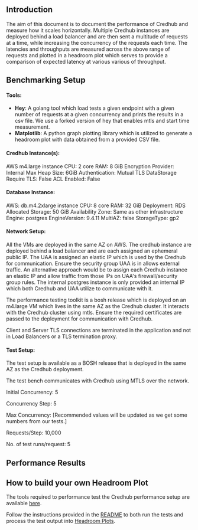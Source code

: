 ## Introduction
The aim of this document is to document the performance of Credhub and measure how it scales horizontally. Multiple Credhub instances are deployed behind a load balancer and are then sent a multitude of requests at a time, while increasing the concurrency of the requests each time. The latencies and throughputs are measured across the above range of requests and plotted in a headroom plot which serves to provide a comparison of expected latency at various various of throughput.
## Benchmarking Setup 
#### Tools: 

* **Hey**: A golang tool which load tests a given endpoint with a given number of requests at a given concurrency and prints the results in a csv file. We use a forked version of hey that enables mtls and start time measurement.
* **Matplotlib**: A python graph plotting library which is utilized to generate a headroom plot with data obtained from a provided CSV file.

#### Credhub Instance(s):
AWS m4.large instance
CPU: 2 core
RAM: 8 GiB
Encryption Provider: Internal
Max Heap Size: 6GiB
Authentication: Mutual TLS
DataStorage Require TLS: False
ACL Enabled: False
#### Database Instance: 
AWS: db.m4.2xlarge instance
CPU: 8 core
RAM: 32 GiB
Deployment: RDS
Allocated Storage: 50 GiB
Availability Zone: Same as other infrastructure
Engine: postgres
EngineVersion: 9.4.11
MultiAZ: false
StorageType: gp2

#### Network Setup:
All the VMs are deployed in the same AZ on AWS. The credhub instance are deployed behind a load balancer and are each assigned an ephemeral public IP. The UAA is assigned an elastic IP which is used by the Credhub for communication. Ensure the security group UAA is in allows external traffic. An alternative approach would be to assign each Credhub instance an elastic IP and allow traffic from those IPs on UAA's firewall/security group rules.
The internal postgres instance is only provided an internal IP which both Credhub and UAA utilize to communicate with it.

The performance testing toolkit is a bosh release which is deployed on an m4.large VM which lives in the same AZ as the Credhub cluster. It interacts with the Credhub cluster using mtls. Ensure the required certificates are passed to the deployment for communication with Credhub.

Client and Server TLS connections are terminated in the application and not in Load Balancers or a TLS termination proxy.

#### Test Setup:

The test setup is available as a BOSH release that is deployed in the same AZ as the Credhub deployment.

The test bench communicates with Credhub using MTLS over the network. 

Initial Concurrency: 5

Concurrency Step: 5

Max Concurrency: [Recommended values will be updated as we get some numbers from our tests.]

Requests/Step: 10,000

No. of test runs/request: 5

## Performance Results

## How to build your own Headroom Plot

The tools required to performance test the Credhub performance setup are available [here](https://github.com/cloudfoundry-incubator/credhub-performance).

Follow the instructions provided in the [README](https://github.com/cloudfoundry-incubator/credhub-performance/blob/master/README.md) to both run the tests and process the test output into [Headroom Plots](https://github.com/adrianco/headroom-plot). 
